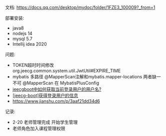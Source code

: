 文档:
https://docs.qq.com/desktop/mydoc/folder/1FZE3_100009?_from=1

部署安装:
- java8
- nodejs 14
- mysql 5.7
- Intellij idea 2020

问题:
- TOKEN超时时间修改
    org.jeecg.common.system.util.JwtUtil#EXPIRE_TIME
- mybatis 多路径
    @MapperScan注解和mybatis.mapper-locations 两者缺一不可
    @MapperScan 在 MybatisPlusConfig
- [jeecgboot中如何获取当前登录用户的用户名?](https://www.cnblogs.com/97Coding/p/13330110.html)
- [[jeecg-boot]获得登录用户的信息](https://blog.csdn.net/gwcgwcjava/article/details/103396746)
- https://www.jianshu.com/p/3aaf21dd34d6

记录:
- 2-20 老师管理完成 开始学生管理
- 老师角色加入课程管理权限

